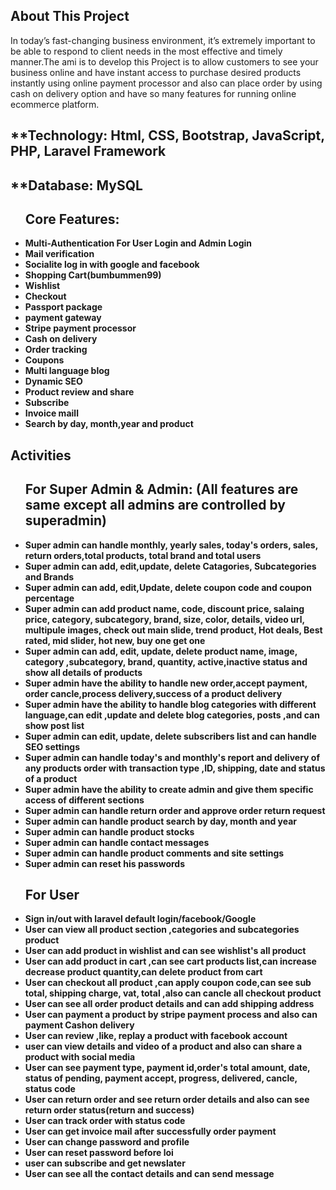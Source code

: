 ## About This Project
In today’s fast-changing business environment, it’s extremely important to be able to respond to client needs in the most effective and timely manner.The ami is to develop this Project is  to allow customers to see your business online and have instant access  to purchase desired products instantly using online payment processor and also can place order by using cash on delivery option and have so many features for running online ecommerce platform.


## **Technology: Html, CSS, Bootstrap, JavaScript, PHP, Laravel Framework
## **Database: MySQL


<ul>
<h2>Core Features:</h2> 
<li><b>Multi-Authentication For User Login and Admin Login</b></li>
<li><b>Mail verification</b></li>
<li><b>Socialite log in with google and facebook</b></li>
<li><b>Shopping Cart(bumbummen99)</b></li>
<li><b>Wishlist</b></li>
<li><b>Checkout<b></li> 
<li><b>Passport package<b></li>
<li><b>payment gateway<b></li> 
<li><b>Stripe payment processor<b></li> 
<li><b>Cash on delivery<b></li>
<li><b>Order tracking</b></li>
<li><b>Coupons</b></li>
<li><b>Multi language blog</b></li>
<li><b>Dynamic SEO</b></li>
<li><b>Product review and share</b></li>
<li><b>Subscribe<b></li>
<li><b>Invoice mail</b>l</li>
<li><b>Search by day, month,year and product</b></li>
</ul>





##  Activities
<ul>
<h2>For Super Admin & Admin: (All features are same except all admins are controlled by superadmin)</h2>
<li>Super admin can handle monthly, yearly sales, today's orders, sales, return orders,total products, total brand and total users </li>
<li>Super admin can add, edit,update, delete Catagories, Subcategories and Brands </li>
<li>Super admin can add, edit,Update, delete coupon code and coupon percentage</li>
<li>Super admin can add product name, code, discount price, salaing price, category, subcategory, brand, size, color, details, video url, multipule images, check out main slide, trend product, Hot deals, Best rated, mid slider, hot new, buy one get one</li>
<li>Super admin can add, edit, update, delete product name, image, category ,subcategory, brand, quantity, active,inactive status and show all details of products</li>
<li>Super admin have the ability to handle new order,accept payment, order cancle,process delivery,success of a product delivery</li>
<li>Super admin have the ability to handle blog categories with different language,can edit ,update and delete blog categories, posts ,and can show post list</li>
<li>Super admin can edit, update, delete subscribers list and can handle SEO settings</li>
<li>Super admin can handle today's and monthly's report and delivery of any products order  with transaction type ,ID, shipping, date and status of a product</li>
<li>Super admin have the ability to create admin and give them specific access of different sections</li> 
<li>Super admin can handle return order and approve order return request</li>
<li>Super admin can handle product search by day, month and year</li>
<li>Super admin can handle product stocks</li>
<li>Super admin can handle contact messages</li>
<li>Super admin can handle product comments and site settings</li>
<li>Super admin can reset his passwords</li>
</ul>




<ul>
<h2>For User</h2>
<li>Sign in/out with laravel default login/facebook/Google </li>
<li>User can view all product section ,categories and subcategories product</li>
<li>User can add product in wishlist and can see wishlist's all product</li>
<li>User can add product in cart ,can see cart products list,can increase decrease product quantity,can delete product from  cart</li>
<li>User can checkout all product ,can apply coupon code,can see sub total, shipping charge, vat, total ,also can cancle all checkout product</li>
<li>User can see all order product details and can add shipping address </li>
<li>User can payment a product  by stripe payment process and also can payment Cashon delivery</li>
<li>User can review ,like, replay a product with facebook account</li>
<li>user can view details and video of a product and also can share a product with social media</li>
<li>User can see payment type, payment id,order's total amount, date, status of pending, payment accept, progress, delivered, cancle, status code </li>
<li>User can return order and see return order details and also can see return order status(return and success)</li>
<li>User can track order with status code</li>
<li>User can get invoice mail after successfully order payment </li>
<li>User can change password and profile</li>
<li>User can reset password before loi</li>
<li>user can subscribe and get newslater</li>
<li>User can see all the contact details and can send message </li>
</ul>










